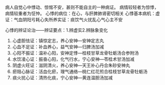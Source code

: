 病人自觉心中悸动、惊惕不安，甚则不能自主的一种病证。
病情较轻者为惊悸，病情较重者为怔忡。
心悸的病位：在心，与肝脾肺肾密切相关
心悸基本病机：虚证：气血阴阳亏耗心失所养实证：痰饮气火扰乱心气心主不安

心悸的辨证论治——辨证要点：1.辨虚实2.辨脉象变化
1. 心虚胆怯证：镇惊定志，养心安神—安神定志丸
2. 心血不足证：补血养心，益气安神—归脾汤加减
3. 心阳不振证：温补心阳，安神定悸—桂枝甘草龙骨牡蛎汤合参附汤
4. 水饮凌心证：振奋心阳，化气行水，宁心安神—苓桂术甘汤加减
5. 阴虚火旺证：滋阴清火，养心安神—天王补心丹合朱砂安神丸
6. 瘀阻心脉证：活血化瘀，理气通络—桃仁红花煎合桂枝甘草龙骨牡蛎汤
7. 痰火扰心证：清热化痰，宁心安神—黄连温胆汤加减